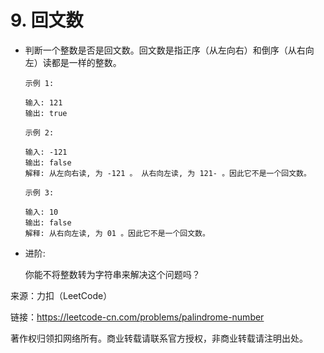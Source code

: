 # 9. 回文数

* 判断一个整数是否是回文数。回文数是指正序（从左向右）和倒序（从右向左）读都是一样的整数。
    ```
    示例 1:

    输入: 121
    输出: true

    示例 2:

    输入: -121
    输出: false
    解释: 从左向右读, 为 -121 。 从右向左读, 为 121- 。因此它不是一个回文数。

    示例 3:

    输入: 10
    输出: false
    解释: 从右向左读, 为 01 。因此它不是一个回文数。
    ```

* 进阶:

    你能不将整数转为字符串来解决这个问题吗？


来源：力扣（LeetCode）

链接：https://leetcode-cn.com/problems/palindrome-number

著作权归领扣网络所有。商业转载请联系官方授权，非商业转载请注明出处。